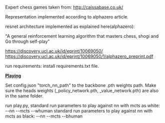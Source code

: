 

Expert chess games taken from:
http://caissabase.co.uk/

Representation implemented according to alphazero article.

resnet architecture implemented as explained here(alphazero):

"A general reinforcement learning algorithm that
masters chess, shogi and Go through self-play"

https://discovery.ucl.ac.uk/id/eprint/10069050/
https://discovery.ucl.ac.uk/id/eprint/10069050/1/alphazero_preprint.pdf

run requirements:
install requirements.txt file.

<b><u>Playing</u></b>

Set config.json "torch_nn_path" to the backbone .pth weights path.
Make sure the heads weights (_policy_network.pth, _value_network.pth)
are also in the same folder.

run play.py, standard run parameters to play against nn with mcts as white:
--nn --mcts --whuman
standard run parameters to play against nn with mcts as black:
--nn --mcts --bhuman


